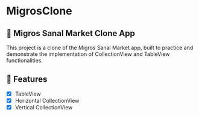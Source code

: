 # MigrosClone

## 📲 Migros Sanal Market Clone App

This project is a clone of the Migros Sanal Market app, built to practice and demonstrate the implementation of CollectionView and TableView functionalities. 


## 🌟 Features

- [x] TableView
- [x] Horizontal CollectionView
- [x] Vertical CollectionView
